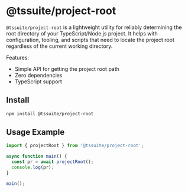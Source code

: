 <!--
@license
Copyright (c) 2025 tssuite

Use of this source code is governed by terms that can be
found in the LICENSE file in the root of this package.
-->

# @tssuite/project-root

`@tssuite/project-root` is a lightweight utility for reliably determining the
root directory of your TypeScript/Node.js project. It helps with configuration,
tooling, and scripts that need to locate the project root regardless of the
current working directory.

Features:

- Simple API for getting the project root path
- Zero dependencies
- TypeScript support

## Install

```bash
npm install @tssuite/project-root
```

## Usage Example

```typescript
import { projectRoot } from '@tssuite/project-root';

async function main() {
  const pr = await projectRoot();
  console.log(pr);
}

main();
```
